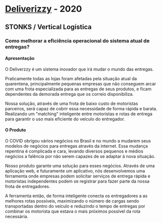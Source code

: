 # [Deliverizzy](https://hackingrio.github.io/logistica-2020-stonks/) - 2020
## STONKS / Vertical Logística
### Como melhorar a eficiência operacional do sistema atual de entregas?

#### Apresentação

O Deliverzzy é um sistema inovador que irá mudar o mundo das entregas. 

Praticamente todas as  lojas foram afetadas pela situação atual da quarentena, principalmente pequenas empresas que não conseguem arcar com uma frota especializada para as entregas de seus produtos, e  ficam dependentes da demorada entrega que os correio disponibiliza.

Nossa solução, através de uma frota de baixo custo de motoristas parceiros, será capaz de cobrir essa necessidade de forma rápida e barata. Realizando um "matching" inteligente entre motoristas e rotas de entrega para garantir o uso mais eficiente do veículo do entregador.


#### O Produto

O COVID obrigou vários negócios no Brasil e no mundo a mudarem seus modelos de negócios para entregas através da internet. Essa mudança repentina é complicada e cara, levando diversos pequenos e médios negócios a falência por não serem capazes de se adaptar à nova situação. 

Nosso produto garante uma solução para esses negócios. Através de uma aplicação web, e futuramente um aplicativo, nós desenvolvemos uma ferramenta onde empresas podem solicitar serviços de entrega rápida e motoristas independentes podem se registrar para fazer parte da nossa frota de entregadores.

A ferramenta então, de forma inteligente conecta os entregadores a as melhores rotas possíveis, maximizando o número de cargas sendo transportadas dentro do veículo e reduzindo o tempo de entregas por combinar os motorista que estava o mais próximos possível da rota necessária.

